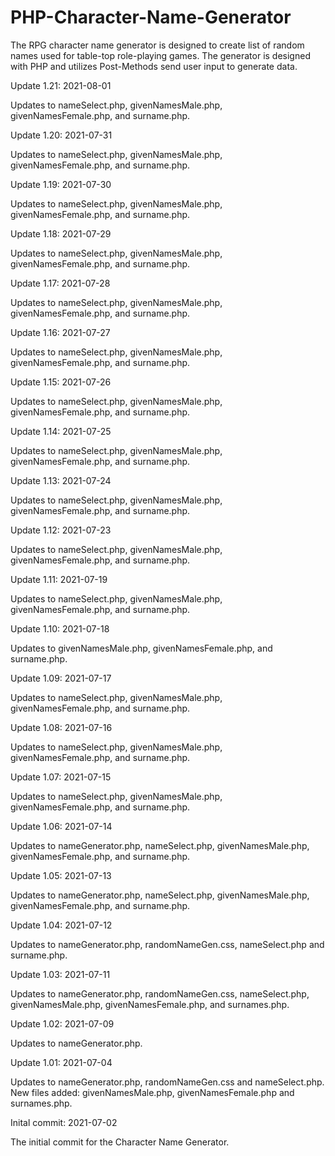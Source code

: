 # PHP-Character-Name-Generator
The RPG character name generator is designed to create list of random names used for table-top role-playing games.  The generator is designed with PHP and utilizes Post-Methods send user input to generate data.



Update 1.21: 2021-08-01

Updates to nameSelect.php, givenNamesMale.php, givenNamesFemale.php, and surname.php.


Update 1.20: 2021-07-31

Updates to nameSelect.php, givenNamesMale.php, givenNamesFemale.php, and surname.php.



Update 1.19: 2021-07-30

Updates to nameSelect.php, givenNamesMale.php, givenNamesFemale.php, and surname.php.



Update 1.18: 2021-07-29

Updates to nameSelect.php, givenNamesMale.php, givenNamesFemale.php, and surname.php.


Update 1.17: 2021-07-28

Updates to nameSelect.php, givenNamesMale.php, givenNamesFemale.php, and surname.php.


Update 1.16: 2021-07-27

Updates to nameSelect.php, givenNamesMale.php, givenNamesFemale.php, and surname.php.


Update 1.15: 2021-07-26

Updates to nameSelect.php, givenNamesMale.php, givenNamesFemale.php, and surname.php.



Update 1.14: 2021-07-25

Updates to nameSelect.php, givenNamesMale.php, givenNamesFemale.php, and surname.php.


Update 1.13: 2021-07-24

Updates to nameSelect.php, givenNamesMale.php, givenNamesFemale.php, and surname.php.


Update 1.12: 2021-07-23

Updates to nameSelect.php, givenNamesMale.php, givenNamesFemale.php, and surname.php.


Update 1.11: 2021-07-19

Updates to nameSelect.php, givenNamesMale.php, givenNamesFemale.php, and surname.php.


Update 1.10: 2021-07-18

Updates to givenNamesMale.php, givenNamesFemale.php, and surname.php.


Update 1.09: 2021-07-17

Updates to nameSelect.php, givenNamesMale.php, givenNamesFemale.php, and surname.php.


Update 1.08: 2021-07-16

Updates to nameSelect.php, givenNamesMale.php, givenNamesFemale.php, and surname.php.


Update 1.07: 2021-07-15

Updates to nameSelect.php, givenNamesMale.php, givenNamesFemale.php, and surname.php.


Update 1.06: 2021-07-14

Updates to nameGenerator.php, nameSelect.php, givenNamesMale.php, givenNamesFemale.php, and surname.php.


Update 1.05: 2021-07-13

Updates to nameGenerator.php, nameSelect.php, givenNamesMale.php, givenNamesFemale.php, and surname.php.



Update 1.04: 2021-07-12

Updates to nameGenerator.php, randomNameGen.css, nameSelect.php and surname.php.


Update 1.03: 2021-07-11

Updates to nameGenerator.php, randomNameGen.css, nameSelect.php, givenNamesMale.php, givenNamesFemale.php, and surnames.php.



Update 1.02: 2021-07-09

Updates to nameGenerator.php.



Update 1.01: 2021-07-04

Updates to nameGenerator.php, randomNameGen.css and nameSelect.php.  New files added: givenNamesMale.php, givenNamesFemale.php and surnames.php.


Inital commit: 2021-07-02

The initial commit for the Character Name Generator.
